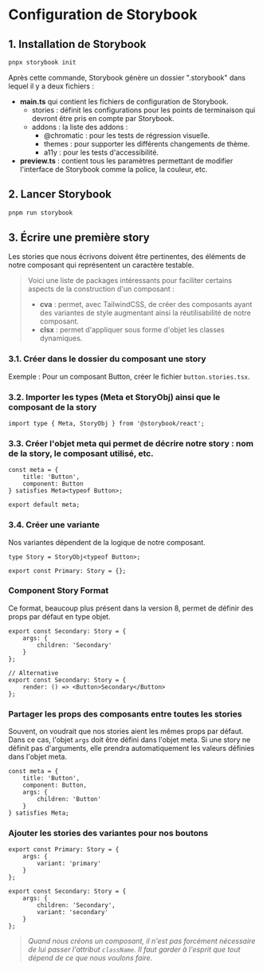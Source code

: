 # Configuration de Storybook

## 1. Installation de Storybook

```bash
pnpx storybook init
```

Après cette commande, Storybook génère un dossier ".storybook" dans lequel il y a deux fichiers :

-   **main.ts** qui contient les fichiers de configuration de Storybook.
    -   stories : définit les configurations pour les points de terminaison qui devront être pris en compte par Storybook.
    -   addons : la liste des addons :
        -   @chromatic : pour les tests de régression visuelle.
        -   themes : pour supporter les différents changements de thème.
        -   a11y : pour les tests d'accessibilité.
-   **preview.ts** : contient tous les paramètres permettant de modifier l'interface de Storybook comme la police, la couleur, etc.

## 2. Lancer Storybook

```bash
pnpm run storybook
```

## 3. Écrire une première story

Les stories que nous écrivons doivent être pertinentes, des éléments de notre composant qui représentent un caractère testable.

> Voici une liste de packages intéressants pour faciliter certains aspects de la construction d'un composant :
>
> -   **cva** : permet, avec TailwindCSS, de créer des composants ayant des variantes de style augmentant ainsi la réutilisabilité de notre composant.
> -   **clsx** : permet d'appliquer sous forme d'objet les classes dynamiques.

### 3.1. Créer dans le dossier du composant une story

Exemple : Pour un composant Button, créer le fichier `button.stories.tsx`.

### 3.2. Importer les types (Meta et StoryObj) ainsi que le composant de la story

```tsx
import type { Meta, StoryObj } from '@storybook/react';
```

### 3.3. Créer l'objet meta qui permet de décrire notre story : nom de la story, le composant utilisé, etc.

```tsx
const meta = {
    title: 'Button',
    component: Button
} satisfies Meta<typeof Button>;

export default meta;
```

### 3.4. Créer une variante

Nos variantes dépendent de la logique de notre composant.

```tsx
type Story = StoryObj<typeof Button>;

export const Primary: Story = {};
```

### Component Story Format

Ce format, beaucoup plus présent dans la version 8, permet de définir des props par défaut en type objet.

```tsx
export const Secondary: Story = {
    args: {
        children: 'Secondary'
    }
};

// Alternative
export const Secondary: Story = {
    render: () => <Button>Secondary</Button>
};
```

### Partager les props des composants entre toutes les stories

Souvent, on voudrait que nos stories aient les mêmes props par défaut. Dans ce cas, l'objet `args` doit être défini dans l'objet meta. Si une story ne définit pas d'arguments, elle prendra automatiquement les valeurs définies dans l'objet meta.

```tsx
const meta = {
    title: 'Button',
    component: Button,
    args: {
        children: 'Button'
    }
} satisfies Meta;
```

### Ajouter les stories des variantes pour nos boutons

```tsx
export const Primary: Story = {
    args: {
        variant: 'primary'
    }
};

export const Secondary: Story = {
    args: {
        children: 'Secondary',
        variant: 'secondary'
    }
};
```

> _Quand nous créons un composant, il n'est pas forcément nécessaire de lui passer l'attribut `className`. Il faut garder à l'esprit que tout dépend de ce que nous voulons faire._

